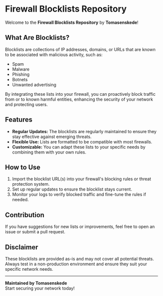 # Firewall Blocklists Repository

Welcome to the **Firewall Blocklists Repository** by **Tomasenskede**!

## What Are Blocklists?
Blocklists are collections of IP addresses, domains, or URLs that are known to be associated with malicious activity, such as:
- Spam
- Malware
- Phishing
- Botnets
- Unwanted advertising

By integrating these lists into your firewall, you can proactively block traffic from or to known harmful entities, enhancing the security of your network and protecting users.

## Features
- **Regular Updates:** The blocklists are regularly maintained to ensure they stay effective against emerging threats.
- **Flexible Use:** Lists are formatted to be compatible with most firewalls.
- **Customizable:** You can adapt these lists to your specific needs by combining them with your own rules.

## How to Use
1. Import the blocklist URL(s) into your firewall's blocking rules or threat protection system.
2. Set up regular updates to ensure the blocklist stays current.
3. Monitor your logs to verify blocked traffic and fine-tune the rules if needed.

## Contribution
If you have suggestions for new lists or improvements, feel free to open an issue or submit a pull request.

## Disclaimer
These blocklists are provided as-is and may not cover all potential threats. Always test in a non-production environment and ensure they suit your specific network needs.

---

**Maintained by Tomasenskede**  
Start securing your network today!